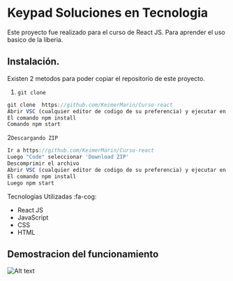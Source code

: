 # Keypad Soluciones en Tecnologia
Este proyecto fue realizado para el curso de React JS. Para aprender el uso basico de la liberia.

## Instalación.
Existen 2 metodos para poder copiar el repositorio de este proyecto. 

1. `git clone`
```javascript
git clone  https://github.com/KeimerMarin/Curso-react
Abrir VSC (cualquier editor de codigo de su preferencia) y ejecutar en  la consola
El comando npm install 
Comando npm start
```
2`Descargando ZIP`
```javascript
Ir a https://github.com/KeimerMarin/Curso-react
Luego "Code" seleccionar 'Download ZIP'
Descomprimir el archivo 
Abrir VSC (cualquier editor de codigo de su preferencia) y ejecutar en la consola
El comando npm install 
Luego npm start
```
Tecnologias Utilizadas  :fa-cog:

- React JS 
- JavaScript
- CSS
- HTML 
## Demostracion del funcionamiento 
![Alt text](https://github.com/KeimerMarin/Curso-react/blob/master/keypad/Docs/ReactApp.gi)

